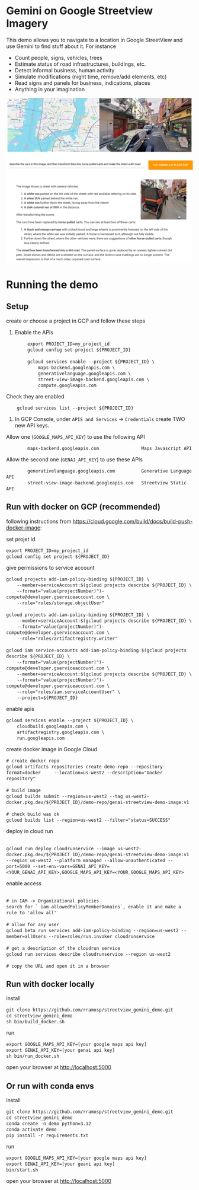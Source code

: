 # Gemini on Google Streetview Imagery

This demo allows you to navigate to a location in Google StreetView and use Gemini to find stuff about it. For instance

- Count people, signs, vehicles, trees
- Estimate status of road infrastructures, buildings, etc.
- Detect informal business, human activity
- Simulate modifications (night time, remove/add elements, etc)
- Read signs and panels for business, indications, places
- Anything in your imagination

![streetview with gemini](imgs/svgemini.png)

# Running the demo


## Setup

create or choose a project in GCP and follow these steps


1. Enable the APIs
   
```
        export PROJECT_ID=my_project_id
        gcloud config set project ${PROJECT_ID}

        gcloud services enable --project ${PROJECT_ID} \
            maps-backend.googleapis.com \
            generativelanguage.googleapis.com \
            street-view-image-backend.googleapis.com \
            compute.googleapis.com

```

Check they are enabled

        gcloud services list --project ${PROJECT_ID} 

1. In GCP Console, under `APIS and Services` $\to$ `Credentials` create TWO new API keys. 

Allow one (`GOOGLE_MAPS_API_KEY`) to use the following API

```
        maps-backend.googleapis.com                Maps Javascript API
```

Allow the second one (`GENAI_API_KEY`) to use these APIs

```
        generativelanguage.googleapis.com          Generative Language API
        street-view-image-backend.googleapis.com   Streetview Static API
```



## Run with docker on GCP (recommended)

following instructions from https://cloud.google.com/build/docs/build-push-docker-image:

set projet id
```
export PROJECT_ID=my_project_id
gcloud config set project ${PROJECT_ID}

```
give permissions to service account
```
gcloud projects add-iam-policy-binding ${PROJECT_ID} \
    --member=serviceAccount:$(gcloud projects describe ${PROJECT_ID} \
    --format="value(projectNumber)")-compute@developer.gserviceaccount.com \
    --role="roles/storage.objectUser"

gcloud projects add-iam-policy-binding ${PROJECT_ID} \
    --member=serviceAccount:$(gcloud projects describe ${PROJECT_ID} \
    --format="value(projectNumber)")-compute@developer.gserviceaccount.com \
    --role="roles/artifactregistry.writer"

gcloud iam service-accounts add-iam-policy-binding $(gcloud projects describe ${PROJECT_ID} \
    --format="value(projectNumber)")-compute@developer.gserviceaccount.com \
    --member=serviceAccount:$(gcloud projects describe ${PROJECT_ID} \
    --format="value(projectNumber)")-compute@developer.gserviceaccount.com \
    --role="roles/iam.serviceAccountUser" \
    --project=${PROJECT_ID}

```
enable apis
```
gcloud services enable --project ${PROJECT_ID} \
    cloudbuild.googleapis.com \
    artifactregistry.googleapis.com \
    run.googleapis.com 
```
create docker image in Google Cloud

```
# create docker repo
gcloud artifacts repositories create demo-repo --repository-format=docker     --location=us-west2 --description="Docker repository"

# build image
gcloud builds submit --region=us-west2 --tag us-west2-docker.pkg.dev/${PROJECT_ID}/demo-repo/genai-streetview-demo-image:v1

# check build was ok
gcloud builds list --region=us-west2 --filter="status=SUCCESS"

```
deploy in cloud run
```

gcloud run deploy cloudrunservice --image us-west2-docker.pkg.dev/${PROJECT_ID}/demo-repo/genai-streetview-demo-image:v1 --region us-west2 --platform managed --allow-unauthenticated --port=5000 --set-env-vars=GENAI_API_KEY=<YOUR_GENAI_API_KEY>,GOOGLE_MAPS_API_KEY=<YOUR_GOOGLE_MAPS_API_KEY>

```
enable access
```

# in IAM -> Organizational policies
search for ` iam.allowedPolicyMemberDomains`, enable it and make a rule to 'allow all'

# allow for any user
gcloud beta run services add-iam-policy-binding --region=us-west2 --member=allUsers --role=roles/run.invoker cloudrunservice

# get a description of the cloudrun service
gcloud run services describe cloudrunservice --region us-west2

# copy the URL and open it in a browser

```

## Run with docker locally

install

    git clone https://github.com/rramosp/streetview_gemini_demo.git
    cd streetview_gemini_demo
    sh bin/build_docker.sh

run

    export GOOGLE_MAPS_API_KEY=[your google maps api key]
    export GENAI_API_KEY=[your genai api key]
    sh bin/run_docker.sh

open your browser at [http://localhost:5000](http://localhost:5000)


## Or run with conda envs

install

    git clone https://github.com/rramosp/streetview_gemini_demo.git
    cd streetview_gemini_demo
    conda create -n demo python=3.12
    conda activate demo
    pip install -r requirements.txt

run

    export GOOGLE_MAPS_API_KEY=[your google maps api key]
    export GENAI_API_KEY=[your geani api key]
    bin/start.sh

open your browser at [http://localhost:5000](http://localhost:5000)

